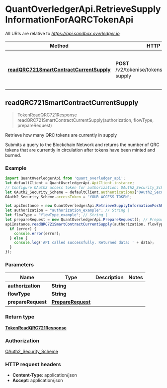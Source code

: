 # QuantOverledgerApi.RetrieveSupplyInformationForAQRCTokenApi

All URIs are relative to *https://api.sandbox.overledger.io*

Method | HTTP request | Description
------------- | ------------- | -------------
[**readQRC721SmartContractCurrentSupply**](RetrieveSupplyInformationForAQRCTokenApi.md#readQRC721SmartContractCurrentSupply) | **POST** /v2/tokenise/tokens/{flowType}/current-supply | Retrieve how many QRC tokens are currently in supply



## readQRC721SmartContractCurrentSupply

> TokenReadQRC721Response readQRC721SmartContractCurrentSupply(authorization, flowType, prepareRequest)

Retrieve how many QRC tokens are currently in supply

Submits a query to the Blockchain Network and returns the number of QRC tokens that are currently in circulation after tokens have been minted and burned.

### Example

```javascript
import QuantOverledgerApi from 'quant_overledger_api';
let defaultClient = QuantOverledgerApi.ApiClient.instance;
// Configure OAuth2 access token for authorization: OAuth2_Security_Scheme
let OAuth2_Security_Scheme = defaultClient.authentications['OAuth2_Security_Scheme'];
OAuth2_Security_Scheme.accessToken = 'YOUR ACCESS TOKEN';

let apiInstance = new QuantOverledgerApi.RetrieveSupplyInformationForAQRCTokenApi();
let authorization = "authorization_example"; // String | 
let flowType = "flowType_example"; // String | 
let prepareRequest = new QuantOverledgerApi.PrepareRequest(); // PrepareRequest | 
apiInstance.readQRC721SmartContractCurrentSupply(authorization, flowType, prepareRequest, (error, data, response) => {
  if (error) {
    console.error(error);
  } else {
    console.log('API called successfully. Returned data: ' + data);
  }
});
```

### Parameters


Name | Type | Description  | Notes
------------- | ------------- | ------------- | -------------
 **authorization** | **String**|  | 
 **flowType** | **String**|  | 
 **prepareRequest** | [**PrepareRequest**](PrepareRequest.md)|  | 

### Return type

[**TokenReadQRC721Response**](TokenReadQRC721Response.md)

### Authorization

[OAuth2_Security_Scheme](../README.md#OAuth2_Security_Scheme)

### HTTP request headers

- **Content-Type**: application/json
- **Accept**: application/json

